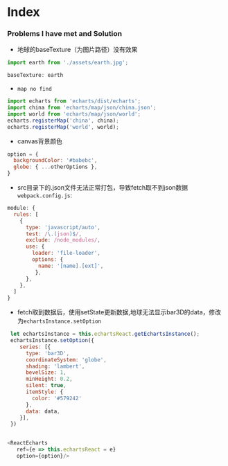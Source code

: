 # Index

### Problems I have met and Solution

- 地球的baseTexture（为图片路径）没有效果
```js
import earth from './assets/earth.jpg';

baseTexture: earth
```

- `map no find`
```js
import echarts from 'echarts/dist/echarts';
import china from 'echarts/map/json/china.json';
import world from 'echarts/map/json/world';
echarts.registerMap('china', china);
echarts.registerMap('world', world);
```

- canvas背景颜色
```js
option = {
  backgroundColor: '#babebc',
  globe: { ...otherOptions },
}
```

- src目录下的.json文件无法正常打包，导致fetch取不到json数据
`webpack.config.js`:
```js
module: {
  rules: [
    {
      type: 'javascript/auto',
      test: /\.(json)$/,
      exclude: /node_modules/,
      use: {
        loader: 'file-loader',
        options: {
          name: '[name].[ext]',
         },
      },
    },
  ]
}
```
- fetch取到数据后，使用setState更新数据,地球无法显示bar3D的data，修改为`echartsInstance.setOption`
```js
 let echartsInstance = this.echartsReact.getEchartsInstance();
 echartsInstance.setOption({
    series: [{
      type: 'bar3D',
      coordinateSystem: 'globe',
      shading: 'lambert',
      bevelSize: 1,
      minHeight: 0.2,
      silent: true,
      itemStyle: {
        color: '#579242'
      },
      data: data,
    }],
 })
        
```
```js
<ReactEcharts
   ref={e => this.echartsReact = e}
   option={option}/>
```
